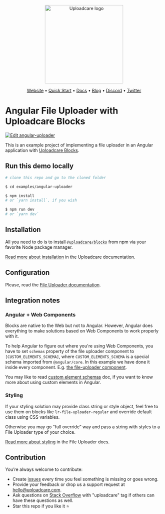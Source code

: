 <p align="center">
  <a href="https://uploadcare.com/?ref=github-angular-example-readme">
    <picture>
      <source media="(prefers-color-scheme: light)" srcset="https://ucarecdn.com/1b4714cd-53be-447b-bbde-e061f1e5a22f/logo-safespace-transparent.svg">
      <source media="(prefers-color-scheme: dark)" srcset="https://ucarecdn.com/3b610a0a-780c-4750-a8b4-3bf4a8c90389/logo-transparent-inverted.svg">
      <img width="250" alt="Uploadcare logo" src="https://ucarecdn.com/1b4714cd-53be-447b-bbde-e061f1e5a22f/logo-safespace-transparent.svg">
    </picture>
  </a>
</p>
<p align="center">
  <a href="https://uploadcare.com?ref=github-angular-example-readme">Website</a> • 
  <a href="https://uploadcare.com/docs/start/quickstart?ref=github-angular-example-readme">Quick Start</a> • 
  <a href="https://uploadcare.com/docs?ref=github-angular-example-readme">Docs</a> • 
  <a href="https://uploadcare.com/blog?ref=github-angular-example-readme">Blog</a> • 
  <a href="https://discord.gg/mKWRgRsVz8?ref=github-angular-example-readme">Discord</a> •
  <a href="https://twitter.com/Uploadcare?ref=github-angular-example-readme">Twitter</a>
</p>

# Angular File Uploader with Uploadcare Blocks

[![Edit angular-uploader](https://codesandbox.io/static/img/play-codesandbox.svg)](https://codesandbox.io/s/github/uploadcare/blocks-examples/tree/main/examples/angular-uploader/)

This is an example project of implementing a file uploader in an Angular application with [Uploadcare Blocks](https://github.com/uploadcare/blocks).

## Run this demo locally

```bash
# clone this repo and go to the cloned folder

$ cd examples/angular-uploader

$ npm install
# or `yarn install`, if you wish

$ npm run dev
# or `yarn dev`
```

## Installation

All you need to do is to install [`@uploadcare/blocks`](https://www.npmjs.com/package/@uploadcare/blocks) from npm
via your favorite Node package manager.

[Read more about installation](https://uploadcare.com/docs/file-uploader/installation/) in the Uploadcare documentation.

## Configuration

Please, read the [File Uploader documentation](https://uploadcare.com/docs/file-uploader/).

## Integration notes

### Angular + Web Components

Blocks are native to the Web but not to Angular. However, Angular does everything to make solutions based on Web Components
to work properly with it. 

To help Angular to figure out where you're using Web Components, you have to set
`schemas` property of the file uploader component to `[CUSTOM_ELEMENTS_SCHEMA]`, where `CUSTOM_ELEMENTS_SCHEMA` 
is a special schema imported from `@angular/core`.
In this example we have done it inside every component. E.g. [the file-uploader component](./src/app/form-view/file-uploader/file-uploader.component.ts).

You may like to read [custom element schemas](https://angular.dev/guide/components/advanced-configuration#custom-element-schemas) doc, 
if you want to know more about using custom elements in Angular.

### Styling

If your styling solution may provide class string or style object, feel free to use them on blocks like
`lr-file-uploader-regular` and override default class using CSS variables.

Otherwise you may go “full override” way and pass a string with styles to a File Uploader type of your choice.

[Read more about styling](https://uploadcare.com/docs/file-uploader/styling/) in the File Uploader docs.

## Contribution

You’re always welcome to contribute:

* Create [issues](https://github.com/uploadcare/blocks/issues) every time you feel something is missing or goes wrong.
* Provide your feedback or drop us a support request at <a href="mailto:hello@uploadcare.com">hello@uploadcare.com</a>.
* Ask questions on [Stack Overflow](https://stackoverflow.com/questions/tagged/uploadcare) with "uploadcare" tag if others can have these questions as well.
* Star this repo if you like it ⭐️

